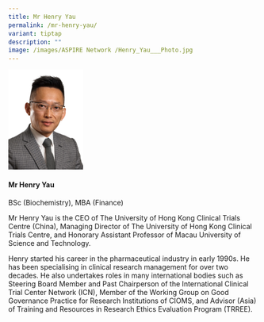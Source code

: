 ```yaml
---
title: Mr Henry Yau
permalink: /mr-henry-yau/
variant: tiptap
description: ""
image: /images/ASPIRE Network /Henry_Yau___Photo.jpg
---
```

<p></p>
<div class="isomer-image-wrapper">
<img style="width: 30%;" height="auto" width="100%" alt="" src="/images/ASPIRE Network /Henry_Yau___Photo.jpg">
</div>
<h4>Mr Henry Yau</h4>
<p>BSc (Biochemistry), MBA (Finance)</p>
<p>Mr Henry Yau is the CEO of The University of Hong Kong Clinical Trials
Centre (China), Managing Director of The University of Hong Kong Clinical
Trials Centre, and Honorary Assistant Professor of Macau University of
Science and Technology.</p>
<p>Henry started his career in the pharmaceutical industry in early 1990s.
He has been specialising in clinical research management for over two decades.
He also undertakes roles in many international bodies such as Steering
Board Member and Past Chairperson of the International Clinical Trial Center
Network (ICN), Member of the Working Group on Good Governance Practice
for Research Institutions of CIOMS, and Advisor (Asia) of Training and
Resources in Research Ethics Evaluation Program (TRREE).&nbsp;</p>
<p>&nbsp;</p>
<p></p>